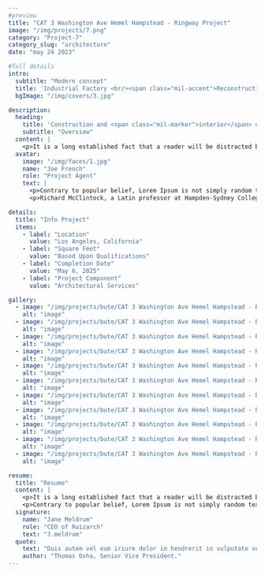 ```yaml
---
#preview
title: "CAT 3 Washington Ave Hemel Hampstead - Ringway Project"
image: "/img/projects/7.png"
category: "Project-7"
category_slug: "architecture"
date: "may 24 2023"

#full details
intro:
  subtitle: "Modern concept"
  title: 'Industrial Factory <br/><span class="mil-accent">Reconstruction</span>'
  bgImage: "/img/covers/3.jpg"

description:
  heading:
    title: 'Construction and <span class="mil-marker">interior</span> design'
    subtitle: "Overview"
  content: |
    <p>It is a long established fact that a reader will be distracted by the readable content of a page when looking at its layout. The point of using Lorem Ipsum is that it has a more-or-less normal distribution of letters, as opposed to using 'Content here, content here', making it look like readable English. Many desktop publishing packages and web page editors now use Lorem Ipsum as their default model text, and a search for 'lorem ipsum' will uncover many web sites still in their infancy. Various versions have evolved over the years, sometimes by accident, sometimes on purpose (injected humour and the like).</p>
  avatar:
    image: "/img/faces/1.jpg"
    name: "Joe French"
    role: "Project Agent"
    text: |
      <p>Contrary to popular belief, Lorem Ipsum is not simply random text. It has roots in a piece of classical Latin literature from 45 BC, making it over 2000 years old.</p>
      <p>Richard McClintock, a Latin professor at Hampden-Sydney College in Virginia, looked up one of the more obscure Latin words, consectetur, from a Lorem Ipsum passage, and going through the cites of the word in classical literature, discovered the undoubtable source.</p>

details:
  title: "Info Project"
  items:
    - label: "Location"
      value: "Los Angeles, California"
    - label: "Square Feet"
      value: "Based Upon Qualifications"
    - label: "Completion Date"
      value: "May 6, 2025"
    - label: "Project Component"
      value: "Architectural Services"

gallery:
  - image: "/img/projects/bute/CAT 3 Washington Ave Hemel Hampstead - Ringway Project/1.jpg"
    alt: "image"
  - image: "/img/projects/bute/CAT 3 Washington Ave Hemel Hampstead - Ringway Project/2.jpg"
    alt: "image"
  - image: "/img/projects/bute/CAT 3 Washington Ave Hemel Hampstead - Ringway Project/3.jpg"
    alt: "image"
  - image: "/img/projects/bute/CAT 3 Washington Ave Hemel Hampstead - Ringway Project/4.jpg"
    alt: "image"
  - image: "/img/projects/bute/CAT 3 Washington Ave Hemel Hampstead - Ringway Project/5.jpg"
    alt: "image"
  - image: "/img/projects/bute/CAT 3 Washington Ave Hemel Hampstead - Ringway Project/6.jpg"
    alt: "image"
  - image: "/img/projects/bute/CAT 3 Washington Ave Hemel Hampstead - Ringway Project/7.jpg"
    alt: "image"
  - image: "/img/projects/bute/CAT 3 Washington Ave Hemel Hampstead - Ringway Project/8.jpg"
    alt: "image"
  - image: "/img/projects/bute/CAT 3 Washington Ave Hemel Hampstead - Ringway Project/9.jpg"
    alt: "image"
  - image: "/img/projects/bute/CAT 3 Washington Ave Hemel Hampstead - Ringway Project/10.jpg"
    alt: "image"
  - image: "/img/projects/bute/CAT 3 Washington Ave Hemel Hampstead - Ringway Project/11.jpg"
    alt: "image"

resume:
  title: "Resume"
  content: |
    <p>It is a long established fact that a reader will be distracted by the readable content of a page when looking at its layout. The point of using Lorem Ipsum is that it has a more-or-less normal distribution of letters, as opposed to using 'Content here, content here', making it look like readable English. Many desktop publishing packages and web page editors now use Lorem Ipsum as their default model text, and a search for 'lorem ipsum' will uncover many web sites still in their infancy. Various versions have evolved over the years, sometimes by accident, sometimes on purpose (injected humour and the like).</p>
    <p>Contrary to popular belief, Lorem Ipsum is not simply random text. It has roots in a piece of classical Latin literature from 45 BC, making it over 2000 years old. Richard McClintock, a Latin professor at Hampden-Sydney College in Virginia, looked up one of the more obscure Latin words, consectetur, from a Lorem Ipsum passage, and going through the cites of the word in classical literature, discovered the undoubtable source.</p>
  signature:
    name: "Jane Meldrum"
    role: "CEO of Ruizarch"
    text: "J.meldrum"
  quote:
    text: "Duis autem vel eum iriure dolor in hendrerit in vulputate velit esse molestie consequat"
    author: "Thomas Osha, Senior Vice President."
---
```

